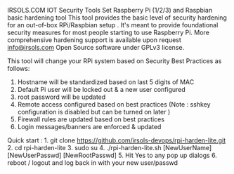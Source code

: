 IRSOLS.COM IOT Security Tools Set
 Raspberry Pi (1/2/3) and Raspbian basic hardening tool 
 This tool provides the basic level of security hardening
 for an out-of-box RPi/Raspbian setup . It's meant to 
 provide foundational security measures for most people 
 starting to use Raspberry Pi. More comprehensive hardening
 support is available upon request info@irsols.com
 Open Source software under GPLv3 license. 
 
 This tool will change your RPi system based on Security 
 Best Practices as follows: 

 1. Hostname will be standardized based on last 5 digits of MAC
 2. Default Pi user will be locked out & a new user configured
 3. root password will be updated 
 4. Remote access configured based on best practices
    (Note : sshkey configuration is disabled but  can be 
    turned on later )
 5. Firewall rules are updated based on best practices 
 6. Login messages/banners are enforced & updated 

Quick start : 1. git clone https://github.com/irsols-devops/rpi-harden-lite.git
	      2. cd rpi-harden-lite
  	      3. sudo su
     	      4. ./rpi-harden-lite.sh [NewUserName] [NewUserPasswd] [NewRootPasswd]
              5. Hit Yes to any pop up dialogs 
 	      6. reboot / logout and log back in with your new user/passwd


